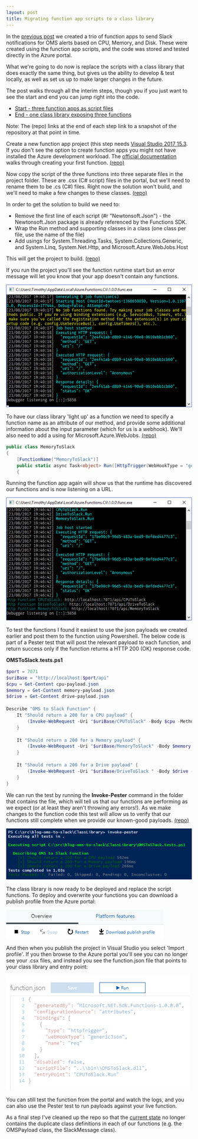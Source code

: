 ```yaml
---
layout: post
title: Migrating function app scripts to a class library
---
```

In the [previous post](/2017/08/21/Monitoring-disk-cpu-and-memory-with-OMS) we created a trio of function apps to send Slack notifications for OMS alerts based on CPU, Memory, and Disk.  These were created using the function app scripts, and the code was stored and tested directly in the Azure portal.

What we're going to do now is replace the scripts with a class library that does exactly the same thing, but gives us the ability to develop & test locally, as well as set us up to make larger changes in the future.

The post walks through all the interim steps, though you if you just want to see the start and end you can jump right into the code.

- [Start - three function apps as script files](https://github.com/taddison/blog-oms-to-slack/tree/138cd510adb2ceee5aaa272507d797a7aaf27b7c)
- [End - one class library exposing three functions](https://github.com/taddison/blog-oms-to-slack/tree/master/ClassLibrary)

<!--more-->
Note: The (repo) links at the end of each step link to a snapshot of the repository at that point in time.

Create a new function app project (this step needs [Visual Studio 2017 15.3](https://www.visualstudio.com/downloads/).  If you don't see the option to create function apps you might not have installed the Azure development workload.  The [official documentation](https://docs.microsoft.com/en-us/azure/azure-functions/functions-create-your-first-function-visual-studio) walks through creating your first function. [(repo)](https://github.com/taddison/blog-oms-to-slack/tree/7b2955dcac59aa905583056b71bb379ce07d73de/ClassLibrary)

Now copy the script of the three functions into three separate files in the project folder.  These are .csx (C# script) files in the portal, but we'll need to rename them to be .cs (C#) files.  Right now the solution won't build, and we'll need to make a few changes to these classes. [(repo)](https://github.com/taddison/blog-oms-to-slack/tree/1fbb49e6ba41bbf982041a965b1b4cd96b6dd09c/ClassLibrary/OMSToSlack)

In order to get the solution to build we need to:

- Remove the first line of each script (#r "Newtonsoft.Json") - the Newtonsoft.Json package is already referenced by the Functions SDK.
- Wrap the Run method and supporting classes in a class (one class per file, use the name of the file)
- Add usings for System.Threading.Tasks, System.Collections.Generic, and System.Linq, System.Net.Http, and Microsoft.Azure.WebJobs.Host

This will get the project to build. [(repo)](https://github.com/taddison/blog-oms-to-slack/tree/cc777ed70f349e02f06ba19b8a85af90b7bde63f/ClassLibrary/OMSToSlack)

If you run the project you'll see the function runtime start but an error message will let you know that your app doesn't contain any functions.

![No Function Found](/assets/2017-08-23/NoFunctionFound.png)

To have our class library 'light up' as a function we need to specify a function name as an attribute of our method, and provide some additional information about the input parameter (which for us is a webhook).  We'll also need to add a using for Microsoft.Azure.WebJobs. [(repo)](https://github.com/taddison/blog-oms-to-slack/tree/a3a884b31d060557abc17ea1d28539f177d0fd82/ClassLibrary/OMSToSlack)

```csharp
public class MemoryToSlack
{
    [FunctionName("MemoryToSlack")]
    public static async Task<object> Run([HttpTrigger(WebHookType = "genericJson")]HttpRequestMessage req, TraceWriter log)
    {
```

Running the function app again will show us that the runtime has discovered our functions and is now listening on a URL.

![Function Found](/assets/2017-08-23/FunctionsHosted.png)

To test the functions I found it easiest to use the json payloads we created earlier and post them to the function using Powershell.  The below code is part of a Pester test that will post the relevant payload to each function, and return success only if the function returns a HTTP 200 (OK) response code.

**OMSToSlack.tests.ps1**
```powershell
$port = 7071
$uriBase = "http://localhost:$port/api"
$cpu = Get-Content cpu-payload.json
$memory = Get-Content memory-payload.json
$drive = Get-Content drive-payload.json

Describe "OMS to Slack Function" {
    It "Should return a 200 for a CPU payload" {
        (Invoke-WebRequest -Uri "$uriBase/CPUToSlack" -Body $cpu -Method Post -ContentType "text/json").StatusCode | Should Be 200
    }

    It "Should return a 200 for a Memory payload" {
        (Invoke-WebRequest -Uri "$uriBase/MemoryToSlack" -Body $memory -Method Post -ContentType "text/json").StatusCode | Should Be 200
    }

    It "Should return a 200 for a Drive payload" {
        (Invoke-WebRequest -Uri "$uriBase/DriveToSlack " -Body $drive -Method Post -ContentType "text/json").StatusCode | Should Be 200
    }
}
```

We can run the test by running the **Invoke-Pester** command in the folder that contains the file, which will tell us that our functions are performing as we expect (or at least they aren't throwing any errors!).  As we make changes to the function code this test will allow us to verify that our functions still complete when we provide our known-good payloads. [(repo)](https://github.com/taddison/blog-oms-to-slack/tree/442be35935326ab7c394175d9ccbea281dc133b1/ClassLibrary)

![Pester Test Success](/assets/2017-08-23/PesterTestSuccess.png)

The class library is now ready to be deployed and replace the script functions.  To deploy and overwrite your functions you can download a publish profile from the Azure portal:

![Download Publish Profile](/assets/2017-08-23/DownloadPublishProfile.png)

And then when you publish the project in Visual Studio you select 'Import profile'.  If you then browse to the Azure portal you'll see you can no longer see your .csx files, and instead you see the function.json file that points to your class library and entry point:

![Function JSON](/assets/2017-08-23/FunctionJson.png)

You can still test the function from the portal and watch the logs, and you can also use the Pester test to run payloads against your live function.

As a final step I've cleaned up the repo so that the [current state](https://github.com/taddison/blog-oms-to-slack/tree/18366b12d66a35b59f5f1aa0bf7175011a02adde/ClassLibrary) no longer contains the duplicate class definitions in each of our functions (e.g. the OMSPayload class, the SlackMessage class).
